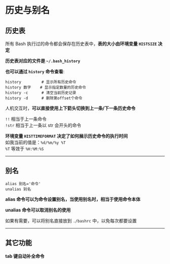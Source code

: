 # 历史与别名
## 历史表
所有 Bash 执行过的命令都会保存在历史表中，**表的大小由环境变量 `HISTSIZE` 决定**  

**历史表对应的文件是 `~/.bash_history`**  

**也可以通过 `history` 命令查看**:  
``` Shell
history         # 显示所有历史命令
history 数字    # 显示指定数量的历史命令
history -c      # 清空当前历史记录
history -d      # 删除第offset个命令
```

人机交互时，**可以直接使用上下箭头切换到上一条/下一条历史命令**  

`!!` 相当于上一条命令  
`!str` 相当于上一条以 str 会开头的命令  

**环境变量 `HISTTIMEFORMAT` 决定了如何展示历史命令的执行时间**  
如我当前的值是：`%d/%m/%y %T `  
`%T` 等效于 `%H:%M:%S `

-----------------
## 别名
```Shell
alias 别名='命令'
unalias 别名
```  

**alias 命令可以为命令设置别名，当使用别名时，相当于使用命令本体**  

**unalias 命令可以取消别名的使用**  

如果有需要，可以将别名直接放到 `./bashrc` 中，以免每次都要设置  

--------------------
## 其它功能
**tab 键自动补全命令**  